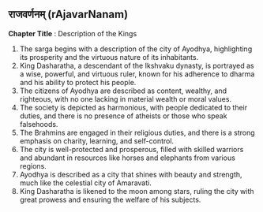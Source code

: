 ## राजवर्णनम् (rAjavarNanam)

**Chapter Title** : Description of the Kings

1. The sarga begins with a description of the city of Ayodhya, highlighting its prosperity and the virtuous nature of its inhabitants.
2. King Dasharatha, a descendant of the Ikshvaku dynasty, is portrayed as a wise, powerful, and virtuous ruler, known for his adherence to dharma and his ability to protect his people.
3. The citizens of Ayodhya are described as content, wealthy, and righteous, with no one lacking in material wealth or moral values.
4. The society is depicted as harmonious, with people dedicated to their duties, and there is no presence of atheists or those who speak falsehoods.
5. The Brahmins are engaged in their religious duties, and there is a strong emphasis on charity, learning, and self-control.
6. The city is well-protected and prosperous, filled with skilled warriors and abundant in resources like horses and elephants from various regions.
7. Ayodhya is described as a city that shines with beauty and strength, much like the celestial city of Amaravati.
8. King Dasharatha is likened to the moon among stars, ruling the city with great prowess and ensuring the welfare of his subjects.
